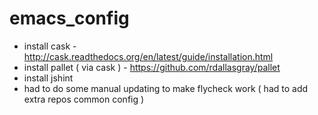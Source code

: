 # emacs_config
* install cask - http://cask.readthedocs.org/en/latest/guide/installation.html
* install pallet ( via cask ) - https://github.com/rdallasgray/pallet
* install jshint
* had to do some manual updating to make flycheck work ( had to add extra repos common config )
